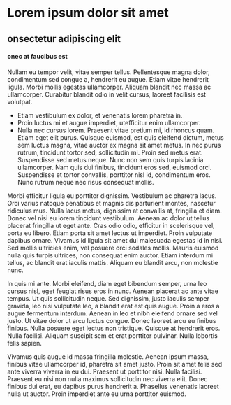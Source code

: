 # Lorem ipsum dolor sit amet

## onsectetur adipiscing elit

#### onec at faucibus est


Nullam eu tempor velit, vitae semper tellus. Pellentesque magna dolor, condimentum sed congue a, hendrerit eu augue. Etiam vitae hendrerit ligula. Morbi mollis egestas ullamcorper. Aliquam blandit nec massa ac ullamcorper. Curabitur blandit odio in velit cursus, laoreet facilisis est volutpat.

- Etiam vestibulum ex dolor, et venenatis lorem pharetra in. 
- Proin luctus mi et augue imperdiet, utefficitur enim ullamcorper. 
- Nulla nec cursus lorem. Praesent vitae pretium mi, id rhoncus quam. Etiam eget elit purus. Quisque euismod, est quis eleifend dictum, metus sem luctus magna, vitae auctor ex magna sit amet metus. In nec purus rutrum, tincidunt tortor sed, sollicitudin mi. Proin sed metus erat. Suspendisse sed metus neque. Nunc non sem quis turpis lacinia ullamcorper. Nam quis dui finibus, tincidunt eros sed, euismod orci. Suspendisse et tortor convallis, porttitor nisl id, condimentum eros. Nunc rutrum neque nec risus consequat mollis.

Morbi efficitur ligula eu porttitor dignissim. Vestibulum ac pharetra lacus. Orci varius natoque penatibus et magnis dis parturient montes, nascetur ridiculus mus. Nulla lacus metus, dignissim at convallis at, fringilla et diam. Donec vel nisi eu lorem tincidunt vestibulum. Aenean ac dolor ut tellus placerat fringilla ut eget ante. Cras odio odio, efficitur in scelerisque vel, porta eu libero. Etiam porta sit amet lectus ut imperdiet. Proin vulputate dapibus ornare. Vivamus id ligula sit amet dui malesuada egestas id in nisi. Sed mollis ultricies enim, vel posuere orci sodales mollis. Mauris euismod nulla quis turpis ultrices, non consequat enim auctor. Etiam interdum mi tellus, ac blandit erat iaculis mattis. Aliquam eu blandit arcu, non molestie nunc.

In quis mi ante. Morbi eleifend, diam eget bibendum semper, urna leo cursus nisl, eget feugiat risus eros in nunc. Aenean placerat ac ante vitae tempus. Ut quis sollicitudin neque. Sed dignissim, justo iaculis semper gravida, leo nisi vulputate leo, a blandit erat est quis augue. Proin a eros a augue fermentum interdum. Aenean in leo et nibh eleifend ornare sed vel justo. Ut vitae dolor ut arcu luctus congue. Donec laoreet arcu eu finibus finibus. Nulla posuere eget lectus non tristique. Quisque at hendrerit eros. Nulla facilisi. Aliquam suscipit sem et erat porttitor pulvinar. Nulla lobortis felis sapien.

Vivamus quis augue id massa fringilla molestie. Aenean ipsum massa, finibus vitae ullamcorper id, pharetra sit amet justo. Proin sit amet felis sed ante viverra viverra in eu dui. Praesent ut porttitor nisi. Nulla facilisi. Praesent eu nisi non nulla maximus sollicitudin nec viverra elit. Donec finibus dui erat, eu dapibus purus hendrerit a. Phasellus venenatis laoreet nulla ut auctor. Proin imperdiet ante eu urna porttitor euismod. 
